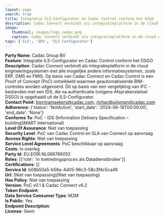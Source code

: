 ```yaml
---
layout: page
search: true
title: Integratie ILS-Configurator en Cadac Control conform het DSGO
description: Cadac Connect verbindt als integratieplatform in de cloud engineeringsystemen met alle mogelijke andere informatiesystemen, zoals ERP, DMS en FMIS. Op basis van Cadac Connect en Cadac Control is een Proof of Concept (PoC) ontwikkeld waarmee geautomatiseerde BIM-controles worden uitgevoerd. Dit op basis van een vergelijking van IFC -bestanden met een IDS, die na authenticatie (volgens Afsprakenstelsel DSGO) is opgehaald uit de ILS-Configurator.
image:
   thumbnail: images/logo_cadac.png
   caption: Cadac Connect verbindt als integratieplatform in de cloud engineeringsystemen met alle mogelijke andere informatiesystemen, zoals ERP, DMS en FMIS. Op basis van Cadac Connect en Cadac Control is een Proof of Concept (PoC) ontwikkeld waarmee geautomatiseerde BIM-controles worden uitgevoerd. Dit op basis van een vergelijking van IFC -bestanden met een IDS, die na authenticatie (volgens Afsprakenstelsel DSGO) is opgehaald uit de ILS-Configurator.
tags: ['ILS', 'IDS', 'ILS Configurator']
---
```


<b>Party Name</b>: Cadac Group BV  
<b>Feature</b>: Integratie ILS-Configurator en Cadac Control conform het DSGO  
<b>Description</b>: Cadac Connect verbindt als integratieplatform in de cloud engineeringsystemen met alle mogelijke andere informatiesystemen, zoals ERP, DMS en FMIS. Op basis van Cadac Connect en Cadac Control is een Proof of Concept (PoC) ontwikkeld waarmee geautomatiseerde BIM-controles worden uitgevoerd. Dit op basis van een vergelijking van IFC -bestanden met een IDS, die na authenticatie (volgens Afsprakenstelsel DSGO) is opgehaald uit de ILS-Configurator.  
<b>Contact Point</b>: bjornramaekers@cadac.com, richardbuijsman@cadac.com  
<b>Adherence</b>: {'status': 'NotActive', 'start_date': '2024-06-18T00:00:00', 'end_date': 'None'}  
<b>Conforms To</b>: PoC - IDS (Information Delivery Specification – buildingSMART International)  
<b>Level Of Assurance</b>: Niet van toepassing  
<b>Security Level</b>: PoC van Cadac Control en SLA  van Connect op aanvraag  
<b>Access Rights</b>: Niet van toepassing  
<b>Service Level Agreements</b>: PoC beschikbaar op aanvraag  
<b>Costs</b>: In overleg  
<b>Party Id</b>: EU.EORI.NL066766052  
<b>Roles</b>: [{'role': 'in toetredingsproces als Datadienstbroker'}]  
<b>Certifications</b>: []  
<b>Service Id</b>: b08b50a5-b58a-4d05-96c3-58c3f4c5ca46  
<b>Url</b>: [Niet van toepassing](Niet van toepassing)  
<b>Has Policy</b>: Niet van toepassing  
<b>Version</b>: PoC v0.1 & Cadac Connect v6.2  
<b>Token Endpoint</b>: []()  
<b>Data Service Consumer Type</b>: M2M  
<b>Is Public</b>: Yes  
<b>Endpoint Description</b>: []()  
<b>License</b>: Geen  
